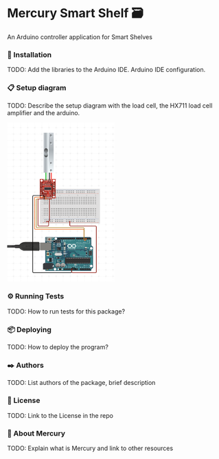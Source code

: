 # Mercury Smart Shelf 🗃️

An Arduino controller application for Smart Shelves

### 🔧 Installation 

TODO: Add the libraries to the Arduino IDE. Arduino IDE configuration.

### 📋 Setup diagram 

TODO: Describe the setup diagram with the load cell, the HX711 load cell amplifier and the arduino. 

<img src="https://github.com/Mercury-Smartstores/Mercury-Smart-Shelf/blob/main/assets/arduino_loadcell_setup.png?raw=true" alt="Arduino + Load cells setup diagram" width="250" height="370" /> 

### ⚙️ Running Tests
TODO: How to run tests for this package?

### 📦 Deploying
TODO: How to deploy the program?

### ✒️ Authors
TODO: List authors of the package, brief description

### 📄 License
TODO: Link to the License in the repo

### 🔴 About Mercury
TODO: Explain what is Mercury and link to other resources
